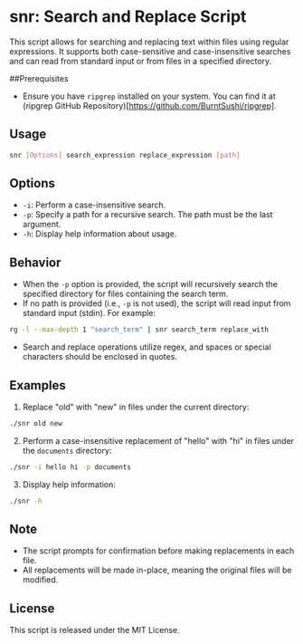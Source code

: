 # snr: Search and Replace Script

This script allows for searching and replacing text within files using regular expressions. It supports both case-sensitive and case-insensitive searches and can read from standard input or from files in a specified directory.

##Prerequisites
- Ensure you have `ripgrep` installed on your system. You can find it at (ripgrep GitHub Repository)[https://github.com/BurntSushi/ripgrep].

## Usage ##
``` bash
snr [Options] search_expression replace_expression [path]
```

## Options ##
- `-i`: Perform a case-insensitive search.
- `-p`: Specify a path for a recursive search. The path must be the last argument.
- `-h`: Display help information about usage.

## Behavior ##
- When the `-p` option is provided, the script will recursively search the specified directory for files containing the search term.
- If no path is provided (i.e., `-p` is not used), the script will read input from standard input (stdin). For example:
``` bash
rg -l --max-depth 1 "search_term" | snr search_term replace_with
```
- Search and replace operations utilize regex, and spaces or special characters should be enclosed in quotes.

## Examples ##
1. Replace "old" with "new" in files under the current directory:
``` bash
./snr old new
```

2. Perform a case-insensitive replacement of "hello" with "hi" in files under the `documents` directory:
``` bash
./snr -i hello hi -p documents
```

3. Display help information:
``` bash
./snr -h
```

## Note ##
- The script prompts for confirmation before making replacements in each file.
- All replacements will be made in-place, meaning the original files will be modified.

## License ##
This script is released under the MIT License.
